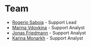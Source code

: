 # Team
- [Rogerio Saboia](https://open.rocket.chat/direct/bruno.raymundo) - Support Lead
- [Marina Vdovkina](https://open.rocket.chat/direct/marina.vdovkina) - Support Analyst
- [Jonas Friedmann](https://open.rocket.chat/direct/frdmn) - Support Analyst
- [Karina Monarkh](https://open.rocket.chat/direct/karina.monarkh) - Support Analyst
